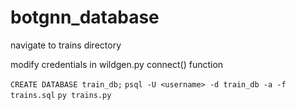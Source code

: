 # botgnn_database

navigate to trains directory

modify credentials in wildgen.py connect() function

`CREATE DATABASE train_db;`
`psql -U <username> -d train_db -a -f trains.sql`
`py trains.py`
